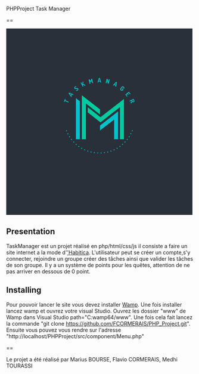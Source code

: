 PHPProject Task Manager

==

![Alt text](/assets/logo.png?raw=true "Title")

Presentation
--
TaskManager est un projet réalisé en php/html/css/js il consiste a faire un site internet a la mode d'['Habitica](https://habitica.com/static/home). L'utilisateur peut se créer un compte,s'y connecter, rejoindre un groupe créer des tâches ainsi que valider les tâches de son groupe. Il y a un système de points pour les quêtes, attention de ne pas arriver en dessous de 0 point. 

Installing
--
Pour pouvoir lancer le site vous devez installer [Wamp](https://www.wampserver.com/en/download-wampserver-64bits/). Une fois installer lancez wamp et ouvrez votre visual Studio. Ouvrez les dossier "www" de Wamp dans Visual Studio path="C:wamp64/www". Une fois cela fait lancez la commande "git clone https://github.com/FCORMERAIS/PHP_Project.git". Ensuite vous pouvez vous rendre sur l'adresse "http://localhost/PHPProject/src/component/Menu.php"

==

Le projet a été réalisé par Marius BOURSE, Flavio CORMERAIS, Medhi TOURASSI